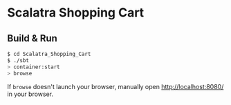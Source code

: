 # Scalatra Shopping Cart #

## Build & Run ##

```sh
$ cd Scalatra_Shopping_Cart
$ ./sbt
> container:start
> browse
```

If `browse` doesn't launch your browser, manually open [http://localhost:8080/](http://localhost:8080/) in your browser.
